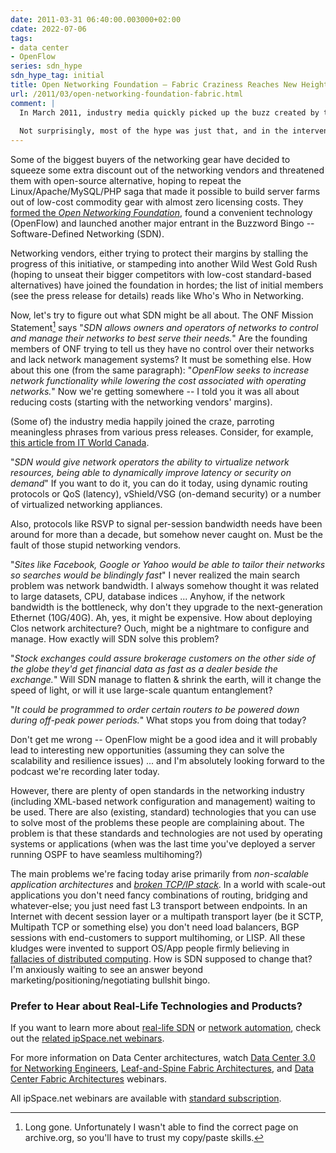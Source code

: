 ```yaml
---
date: 2011-03-31 06:40:00.003000+02:00
cdate: 2022-07-06
tags:
- data center
- OpenFlow
series: sdn_hype
sdn_hype_tag: initial
title: Open Networking Foundation – Fabric Craziness Reaches New Heights
url: /2011/03/open-networking-foundation-fabric.html
comment: |
  In March 2011, industry media quickly picked up the buzz created by the Open Networking Foundation (ONF) press releases and started exaggerating the already extravagant claims made by ONF, prompting me to write the following blog post.
  
  Not surprisingly, most of the hype was just that, and in the intervening years ONF dropped OpenFlow like a hot potato, while most everyone refocused on things that really matter like network automation.
---
```

Some of the biggest buyers of the networking gear have decided to squeeze some extra discount out of the networking vendors and threatened them with open-source alternative, hoping to repeat the Linux/Apache/MySQL/PHP saga that made it possible to build server farms out of low-cost commodity gear with almost zero licensing costs. They [formed the *Open Networking Foundation*](https://opennetworking.org/news-and-events/press-releases/onf-formed-to-speed-network-innovation/), found a convenient technology (OpenFlow) and launched another major entrant in the Buzzword Bingo -- Software-Defined Networking (SDN).

Networking vendors, either trying to protect their margins by stalling the progress of this initiative, or stampeding into another Wild West Gold Rush (hoping to unseat their bigger competitors with low-cost standard-based alternatives) have joined the foundation in hordes; the list of initial members (see the press release for details) reads like Who's Who in Networking.
<!--more-->
Now, let's try to figure out what SDN might be all about. The ONF Mission Statement[^LG] says "*SDN allows owners and operators of networks to control and manage their networks to best serve their needs.*" Are the founding members of ONF trying to tell us they have no control over their networks and lack network management systems? It must be something else. How about this one (from the same paragraph): "*OpenFlow seeks to increase network functionality while lowering the cost associated with operating networks.*" Now we're getting somewhere -- I told you it was all about reducing costs (starting with the networking vendors' margins).

[^LG]: Long gone. Unfortunately I wasn't able to find the correct page on archive.org, so you'll have to trust my copy/paste skills.
 
(Some of) the industry media happily joined the craze, parroting meaningless phrases from various press releases. Consider, for example, [this article from IT World Canada](http://www.itworldcanada.com/news/the-next-revolution-in-networking-is-months-away/142810).

"*SDN would give network operators the ability to virtualize network resources, being able to dynamically improve latency or security on demand*" If you want to do it, you can do it today, using dynamic routing protocols or QoS (latency), vShield/VSG (on-demand security) or a number of virtualized networking appliances.

Also, protocols like RSVP to signal per-session bandwidth needs have been around for more than a decade, but somehow never caught on. Must be the fault of those stupid networking vendors.

"*Sites like Facebook, Google or Yahoo would be able to tailor their networks so searches would be blindingly fast*" I never realized the main search problem was network bandwidth. I always somehow thought it was related to large datasets, CPU, database indices \... Anyhow, if the network bandwidth is the bottleneck, why don't they upgrade to the next-generation Ethernet (10G/40G). Ah, yes, it might be expensive. How about deploying Clos network architecture? Ouch, might be a nightmare to configure and manage. How exactly will SDN solve this problem?

"*Stock exchanges could assure brokerage customers on the other side of the globe they'd get financial data as fast as a dealer beside the exchange.*" Will SDN manage to flatten & shrink the earth, will it change the speed of light, or will it use large-scale quantum entanglement?

"*It could be programmed to order certain routers to be powered down during off-peak power periods.*" What stops you from doing that today?

Don't get me wrong -- OpenFlow might be a good idea and it will probably lead to interesting new opportunities (assuming they can solve the scalability and resilience issues) \... and I'm absolutely looking forward to the podcast we're recording later today.

However, there are plenty of open standards in the networking industry (including XML-based network configuration and management) waiting to be used. There are also (existing, standard) technologies that you can use to solve most of the problems these people are complaining about. The problem is that these standards and technologies are not used by operating systems or applications (when was the last time you've deployed a server running OSPF to have seamless multihoming?)

The main problems we're facing today arise primarily from *non-scalable application architectures* and [*broken TCP/IP stack*](https://blog.ipspace.net/2009/08/what-went-wrong-tcpip-lacks-session.html). In a world with scale-out applications you don't need fancy combinations of routing, bridging and whatever-else; you just need fast L3 transport between endpoints. In an Internet with decent session layer or a multipath transport layer (be it SCTP, Multipath TCP or something else) you don't need load balancers, BGP sessions with end-customers to support multihoming, or LISP. All these kludges were invented to support OS/App people firmly believing in [fallacies of distributed computing](http://en.wikipedia.org/wiki/Fallacies_of_Distributed_Computing). How is SDN supposed to change that? I'm anxiously waiting to see an answer beyond marketing/positioning/negotiating bullshit bingo.

### Prefer to Hear about Real-Life Technologies and Products?

If you want to learn more about [real-life SDN](https://www.ipspace.net/SDN) or [network automation](https://www.ipspace.net/Roadmap/Network_Automation_webinars), check out the [related ipSpace.net webinars](https://www.ipspace.net/Webinar_roadmaps).

For more information on Data Center architectures, watch [Data Center 3.0 for Networking Engineers](https://www.ipspace.net/DC30), [Leaf-and-Spine Fabric Architectures](https://www.ipspace.net/Leaf-and-Spine_Fabric_Architectures), and [Data Center Fabric Architectures](https://www.ipspace.net/Data_Center_Fabrics) webinars.

All ipSpace.net webinars are available with [standard subscription](https://www.ipspace.net/Subscription).
